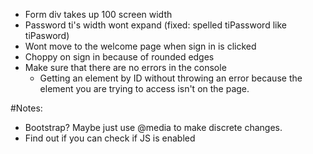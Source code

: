 - Form div takes up 100 screen width
- Password ti's width wont expand (fixed: spelled tiPassword like tiPasword)
- Wont move to the welcome page when sign in is clicked
- Choppy on sign in because of rounded edges
- Make sure that there are no errors in the console
  - Getting an element by ID without throwing an error because the element you are trying to access isn't on the page.

#Notes:
- Bootstrap? Maybe just use \@media to make discrete changes.
- Find out if you can check if JS is enabled
